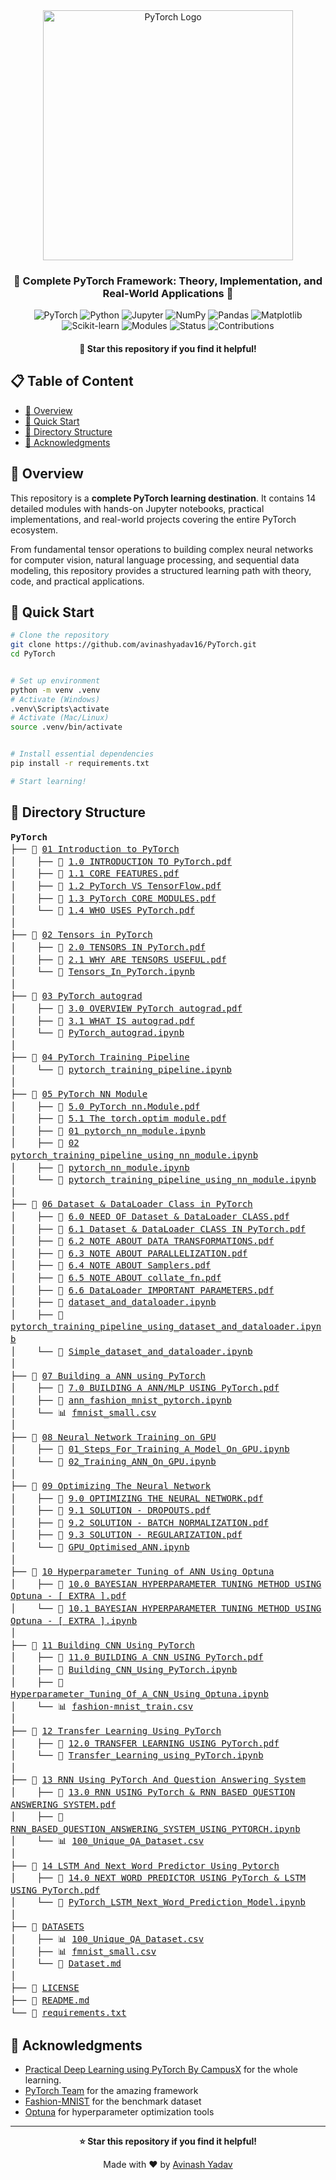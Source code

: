 <div align="center">

<img src="https://raw.githubusercontent.com/pytorch/pytorch/master/docs/source/_static/img/pytorch-logo-dark.png" width="400" alt="PyTorch Logo"/>

<h3> 🎯 Complete PyTorch Framework: Theory, Implementation, and Real-World Applications 🎯 </h3>

<p>
<img src="https://img.shields.io/badge/PyTorch-EE4C2C?style=for-the-badge&logo=PyTorch&logoColor=white" alt="PyTorch"/>
<img src="https://img.shields.io/badge/Python-3776AB?style=for-the-badge&logo=python&logoColor=white" alt="Python"/>
<img src="https://img.shields.io/badge/Jupyter-F37626.svg?style=for-the-badge&logo=Jupyter&logoColor=white" alt="Jupyter"/>
<img src="https://img.shields.io/badge/NumPy-013243?style=for-the-badge&logo=numpy&logoColor=white" alt="NumPy"/>
<img src="https://img.shields.io/badge/Pandas-150458?style=for-the-badge&logo=pandas&logoColor=white" alt="Pandas"/>
<img src="https://img.shields.io/badge/Matplotlib-11557c?style=for-the-badge&logo=matplotlib&logoColor=white" alt="Matplotlib"/>
<img src="https://img.shields.io/badge/scikit--learn-F7931E?style=for-the-badge&logo=scikit-learn&logoColor=white" alt="Scikit-learn"/>
<img src="https://img.shields.io/badge/Modules-14-brightgreen?style=for-the-badge&logo=book&logoColor=white" alt="Modules"/>
<img src="https://img.shields.io/badge/Status-Active-success?style=for-the-badge&logo=check-circle&logoColor=white" alt="Status"/>
<img src="https://img.shields.io/badge/Contributions-Welcome-blueviolet?style=for-the-badge&logo=git&logoColor=white" alt="Contributions"/>
</p>

<h4>
<strong>🌟 Star this repository if you find it helpful!</strong><br/>
</h4>

</div>

## 📋 Table of Content

- [🎯 Overview](#-overview)
- [🚀 Quick Start](#-quick-start)
- [📁 Directory Structure](#-directory-structure)
- [🙏 Acknowledgments](#-acknowledgments)

## 🎯 Overview

This repository is a **complete PyTorch learning destination**. It contains 14 detailed modules with hands-on Jupyter notebooks, practical implementations, and real-world projects covering the entire PyTorch ecosystem.

From fundamental tensor operations to building complex neural networks for computer vision, natural language processing, and sequential data modeling, this repository provides a structured learning path with theory, code, and practical applications.

## 🚀 Quick Start

```bash
# Clone the repository
git clone https://github.com/avinashyadav16/PyTorch.git
cd PyTorch


# Set up environment
python -m venv .venv
# Activate (Windows)
.venv\Scripts\activate
# Activate (Mac/Linux)
source .venv/bin/activate


# Install essential dependencies
pip install -r requirements.txt

# Start learning!
```

## 📁 Directory Structure

<div style="font-family: 'Monaco', 'Menlo', 'Ubuntu Mono', monospace; font-size: 14px; line-height: 1.4;">

**PyTorch**<br/>
├── 📂 [01 Introduction to PyTorch](./01%20Introduction%20to%20PyTorch/)<br/>
│&nbsp;&nbsp;&nbsp;&nbsp;├── 📄 [1.0 INTRODUCTION TO PyTorch.pdf](./01%20Introduction%20to%20PyTorch/1.0%20INTRODUCTION%20TO%20PyTorch.pdf)<br/>
│&nbsp;&nbsp;&nbsp;&nbsp;├── 📄 [1.1 CORE FEATURES.pdf](01%20Introduction%20to%20PyTorch/1.1%20CORE%20FEATURES.pdf)<br/>
│&nbsp;&nbsp;&nbsp;&nbsp;├── 📄 [1.2 PyTorch VS TensorFlow.pdf](01%20Introduction%20to%20PyTorch/1.2%20PyTorch%20VS%20TensorFlow.pdf)<br/>
│&nbsp;&nbsp;&nbsp;&nbsp;├── 📄 [1.3 PyTorch CORE MODULES.pdf](01%20Introduction%20to%20PyTorch/1.3%20PyTorch%20CORE%20MODULES.pdf)<br/>
│&nbsp;&nbsp;&nbsp;&nbsp;└── 📄 [1.4 WHO USES PyTorch.pdf](01%20Introduction%20to%20PyTorch/1.4%20WHO%20USES%20PyTorch.pdf)<br/>
│<br/>
├── 📂 [02 Tensors in PyTorch](02%20Tensors%20in%20PyTorch/)<br/>
│&nbsp;&nbsp;&nbsp;&nbsp;├── 📄 [2.0 TENSORS IN PyTorch.pdf](02%20Tensors%20in%20PyTorch/2.0%20TENSORS%20IN%20PyTorch.pdf)<br/>
│&nbsp;&nbsp;&nbsp;&nbsp;├── 📄 [2.1 WHY ARE TENSORS USEFUL.pdf](02%20Tensors%20in%20PyTorch/2.1%20WHY%20ARE%20TENSORS%20USEFUL.pdf)<br/>
│&nbsp;&nbsp;&nbsp;&nbsp;└── 📓 [Tensors_In_PyTorch.ipynb](02%20Tensors%20in%20PyTorch/Tensors_In_PyTorch.ipynb)<br/>
│<br/>
├── 📂 [03 PyTorch autograd](03%20PyTorch%20autograd/)<br/>
│&nbsp;&nbsp;&nbsp;&nbsp;├── 📄 [3.0 OVERVIEW PyTorch autograd.pdf](03%20PyTorch%20autograd/3.0%20OVERVIEW%20PyTorch%20%60autograd%60.pdf)<br/>
│&nbsp;&nbsp;&nbsp;&nbsp;├── 📄 [3.1 WHAT IS autograd.pdf](03%20PyTorch%20autograd/3.1%20WHAT%20IS%20%60autograd%60.pdf)<br/>
│&nbsp;&nbsp;&nbsp;&nbsp;└── 📓 [PyTorch_autograd.ipynb](03%20PyTorch%20autograd/PyTorch_autograd.ipynb)<br/>
│<br/>
├── 📂 [04 PyTorch Training Pipeline](04%20PyTorch%20Training%20Pipeline/)<br/>
│&nbsp;&nbsp;&nbsp;&nbsp;└── 📓 [pytorch_training_pipeline.ipynb](04%20PyTorch%20Training%20Pipeline/pytorch_training_pipeline.ipynb)<br/>
│<br/>
├── 📂 [05 PyTorch NN Module](05%20PyTorch%20NN%20Module/)<br/>
│&nbsp;&nbsp;&nbsp;&nbsp;├── 📄 [5.0 PyTorch nn.Module.pdf](05%20PyTorch%20NN%20Module/5.0%20PyTorch%20%60nn.Module%60.pdf)<br/>
│&nbsp;&nbsp;&nbsp;&nbsp;├── 📄 [5.1 The torch.optim module.pdf](05%20PyTorch%20NN%20Module/5.1%20The%20%60torch.optim%60%20module.pdf)<br/>
│&nbsp;&nbsp;&nbsp;&nbsp;├── 📓 [01 pytorch_nn_module.ipynb](05%20PyTorch%20NN%20Module/01%20pytorch_nn_module.ipynb)<br/>
│&nbsp;&nbsp;&nbsp;&nbsp;├── 📓 [02 pytorch_training_pipeline_using_nn_module.ipynb](05%20PyTorch%20NN%20Module/02%20pytorch_training_pipeline_using_nn_module.ipynb)<br/>
│&nbsp;&nbsp;&nbsp;&nbsp;├── 📓 [pytorch_nn_module.ipynb](05%20PyTorch%20NN%20Module/pytorch_nn_module.ipynb)<br/>
│&nbsp;&nbsp;&nbsp;&nbsp;└── 📓 [pytorch_training_pipeline_using_nn_module.ipynb](05%20PyTorch%20NN%20Module/pytorch_training_pipeline_using_nn_module.ipynb)<br/>
│<br/>
├── 📂 [06 Dataset & DataLoader Class in PyTorch](06%20Dataset%20%26%20DataLoader%20Class%20in%20PyTorch/)<br/>
│&nbsp;&nbsp;&nbsp;&nbsp;├── 📄 [6.0 NEED OF Dataset & DataLoader CLASS.pdf](06%20Dataset%20%26%20DataLoader%20Class%20in%20PyTorch/6.0%20NEED%20OF%20Dataset%20%26%20DataLoader%20CLASS.pdf)<br/>
│&nbsp;&nbsp;&nbsp;&nbsp;├── 📄 [6.1 Dataset & DataLoader CLASS IN PyTorch.pdf](06%20Dataset%20%26%20DataLoader%20Class%20in%20PyTorch/6.1%20Dataset%20%26%20DataLoader%20CLASS%20IN%20PyTorch.pdf)<br/>
│&nbsp;&nbsp;&nbsp;&nbsp;├── 📄 [6.2 NOTE ABOUT DATA TRANSFORMATIONS.pdf](06%20Dataset%20%26%20DataLoader%20Class%20in%20PyTorch/6.2%20NOTE%20ABOUT%20DATA%20TRANSFORMATIONS.pdf)<br/>
│&nbsp;&nbsp;&nbsp;&nbsp;├── 📄 [6.3 NOTE ABOUT PARALLELIZATION.pdf](06%20Dataset%20%26%20DataLoader%20Class%20in%20PyTorch/6.3%20NOTE%20ABOUT%20PARALLELIZATION.pdf)<br/>
│&nbsp;&nbsp;&nbsp;&nbsp;├── 📄 [6.4 NOTE ABOUT Samplers.pdf](06%20Dataset%20%26%20DataLoader%20Class%20in%20PyTorch/6.4%20NOTE%20ABOUT%20Samplers.pdf)<br/>
│&nbsp;&nbsp;&nbsp;&nbsp;├── 📄 [6.5 NOTE ABOUT collate_fn.pdf](06%20Dataset%20%26%20DataLoader%20Class%20in%20PyTorch/6.5%20NOTE%20ABOUT%20%60collate_fn%60.pdf)<br/>
│&nbsp;&nbsp;&nbsp;&nbsp;├── 📄 [6.6 DataLoader IMPORTANT PARAMETERS.pdf](06%20Dataset%20%26%20DataLoader%20Class%20in%20PyTorch/6.6%20DataLoader%20IMPORTANT%20PARAMETERS.pdf)<br/>
│&nbsp;&nbsp;&nbsp;&nbsp;├── 📓 [dataset_and_dataloader.ipynb](06%20Dataset%20%26%20DataLoader%20Class%20in%20PyTorch/dataset_and_dataloader.ipynb)<br/>
│&nbsp;&nbsp;&nbsp;&nbsp;├── 📓 [pytorch_training_pipeline_using_dataset_and_dataloader.ipynb](06%20Dataset%20%26%20DataLoader%20Class%20in%20PyTorch/pytorch_training_pipeline_using_dataset_and_dataloader.ipynb)<br/>
│&nbsp;&nbsp;&nbsp;&nbsp;└── 📓 [Simple_dataset_and_dataloader.ipynb](06%20Dataset%20%26%20DataLoader%20Class%20in%20PyTorch/Simple_dataset_and_dataloader.ipynb)<br/>
│<br/>
├── 📂 [07 Building a ANN using PyTorch](07%20Building%20a%20ANN%20using%20PyTorch/)<br/>
│&nbsp;&nbsp;&nbsp;&nbsp;├── 📄 [7.0 BUILDING A ANN/MLP USING PyTorch.pdf](07%20Building%20a%20ANN%20using%20PyTorch/7.0%20BUILDING%20A%20ANNMLP%20USING%20PyTorch.pdf)<br/>
│&nbsp;&nbsp;&nbsp;&nbsp;├── 📓 [ann_fashion_mnist_pytorch.ipynb](07%20Building%20a%20ANN%20using%20PyTorch/ann_fashion_mnist_pytorch.ipynb)<br/>
│&nbsp;&nbsp;&nbsp;&nbsp;└── 📊 [fmnist_small.csv](07%20Building%20a%20ANN%20using%20PyTorch/fmnist_small.csv)<br/>
│<br/>
├── 📂 [08 Neural Network Training on GPU](08%20Neural%20Network%20Training%20on%20GPU/)<br/>
│&nbsp;&nbsp;&nbsp;&nbsp;├── 📓 [01_Steps_For_Training_A_Model_On_GPU.ipynb](08%20Neural%20Network%20Training%20on%20GPU/01_Steps_For_Training_A_Model_On_GPU.ipynb)<br/>
│&nbsp;&nbsp;&nbsp;&nbsp;└── 📓 [02_Training_ANN_On_GPU.ipynb](08%20Neural%20Network%20Training%20on%20GPU/02_Training_ANN_On_GPU.ipynb)<br/>
│<br/>
├── 📂 [09 Optimizing The Neural Network](09%20Optimizing%20The%20Neural%20Network/)<br/>
│&nbsp;&nbsp;&nbsp;&nbsp;├── 📄 [9.0 OPTIMIZING THE NEURAL NETWORK.pdf](09%20Optimizing%20The%20Neural%20Network/9.0%20OPTIMIZING%20THE%20NEURAL%20NETWORK.pdf)<br/>
│&nbsp;&nbsp;&nbsp;&nbsp;├── 📄 [9.1 SOLUTION - DROPOUTS.pdf](09%20Optimizing%20The%20Neural%20Network/9.1%20SOLUTION%20-%20DROPOUTS.pdf)<br/>
│&nbsp;&nbsp;&nbsp;&nbsp;├── 📄 [9.2 SOLUTION - BATCH NORMALIZATION.pdf](09%20Optimizing%20The%20Neural%20Network/9.2%20SOLUTION%20-%20BATCH%20NORMALIZATION.pdf)<br/>
│&nbsp;&nbsp;&nbsp;&nbsp;├── 📄 [9.3 SOLUTION - REGULARIZATION.pdf](09%20Optimizing%20The%20Neural%20Network/9.3%20SOLUTION%20-%20REGULARIZATION.pdf)<br/>
│&nbsp;&nbsp;&nbsp;&nbsp;└── 📓 [GPU_Optimised_ANN.ipynb](09%20Optimizing%20The%20Neural%20Network/GPU_Optimised_ANN.ipynb)<br/>
│<br/>
├── 📂 [10 Hyperparameter Tuning of ANN Using Optuna](10%20Hyperparameter%20Tuning%20of%20ANN%20Using%20Optuna/)<br/>
│&nbsp;&nbsp;&nbsp;&nbsp;├── 📄 [10.0 BAYESIAN HYPERPARAMETER TUNING METHOD USING Optuna - [ EXTRA ].pdf](10%20Hyperparameter%20Tuning%20of%20ANN%20Using%20Optuna/10.0%20BAYESIAN%20HYPERPARAMETER%20TUNING%20METHOD%20USING%20Optuna%20-%20%5B%20EXTRA%20%5D.pdf)<br/>
│&nbsp;&nbsp;&nbsp;&nbsp;└── 📓 [10.1 BAYESIAN HYPERPARAMETER TUNING METHOD USING Optuna - [ EXTRA ].ipynb](10%20Hyperparameter%20Tuning%20of%20ANN%20Using%20Optuna/10.1%20BAYESIAN%20HYPERPARAMETER%20TUNING%20METHOD%20USING%20Optuna%20-%20%5B%20EXTRA%20%5D.ipynb)<br/>
│<br/>
├── 📂 [11 Building CNN Using PyTorch](11%20Building%20CNN%20Using%20PyTorch/)<br/>
│&nbsp;&nbsp;&nbsp;&nbsp;├── 📄 [11.0 BUILDING A CNN USING PyTorch.pdf](11%20Building%20CNN%20Using%20PyTorch/11.0%20BUILDING%20A%20CNN%20USING%20PyTorch.pdf)<br/>
│&nbsp;&nbsp;&nbsp;&nbsp;├── 📓 [Building_CNN_Using_PyTorch.ipynb](11%20Building%20CNN%20Using%20PyTorch/Building_CNN_Using_PyTorch.ipynb)<br/>
│&nbsp;&nbsp;&nbsp;&nbsp;├── 📓 [Hyperparameter_Tuning_Of_A_CNN_Using_Optuna.ipynb](11%20Building%20CNN%20Using%20PyTorch/Hyperparameter_Tuning_Of_A_CNN_Using_Optuna.ipynb)<br/>
│&nbsp;&nbsp;&nbsp;&nbsp;└── 📊 [fashion-mnist_train.csv](11%20Building%20CNN%20Using%20PyTorch/fashion-mnist_train.csv)<br/>
│<br/>
├── 📂 [12 Transfer Learning Using PyTorch](12%20Transfer%20Learning%20Using%20PyTorch/)<br/>
│&nbsp;&nbsp;&nbsp;&nbsp;├── 📄 [12.0 TRANSFER LEARNING USING PyTorch.pdf](12%20Transfer%20Learning%20Using%20PyTorch/12.0%20TRANSFER%20LEARNING%20USING%20PyTorch.pdf)<br/>
│&nbsp;&nbsp;&nbsp;&nbsp;└── 📓 [Transfer_Learning_using_PyTorch.ipynb](12%20Transfer%20Learning%20Using%20PyTorch/Transfer_Learning_using_PyTorch.ipynb)<br/>
│<br/>
├── 📂 [13 RNN Using PyTorch And Question Answering System](13%20RNN%20Using%20PyTorch%20And%20Question%20Answering%20System/)<br/>
│&nbsp;&nbsp;&nbsp;&nbsp;├── 📄 [13.0 RNN USING PyTorch & RNN BASED QUESTION ANSWERING SYSTEM.pdf](13%20RNN%20Using%20PyTorch%20And%20Question%20Answering%20System/13.0%20RNN%20USING%20PyTorch%20%26%20RNN%20BASED%20QUESTION%20ANSWERING%20SYSTEM.pdf)<br/>
│&nbsp;&nbsp;&nbsp;&nbsp;├── 📓 [RNN_BASED_QUESTION_ANSWERING_SYSTEM_USING_PYTORCH.ipynb](13%20RNN%20Using%20PyTorch%20And%20Question%20Answering%20System/RNN_BASED_QUESTION_ANSWERING_SYSTEM_USING_PYTORCH.ipynb)<br/>
│&nbsp;&nbsp;&nbsp;&nbsp;└── 📊 [100_Unique_QA_Dataset.csv](13%20RNN%20Using%20PyTorch%20And%20Question%20Answering%20System/100_Unique_QA_Dataset.csv)<br/>
│<br/>
├── 📂 [14 LSTM And Next Word Predictor Using Pytorch](14%20LSTM%20And%20Next%20Word%20Predictor%20Using%20Pytorch/)<br/>
│&nbsp;&nbsp;&nbsp;&nbsp;├── 📄 [14.0 NEXT WORD PREDICTOR USING PyTorch & LSTM USING PyTorch.pdf](14%20LSTM%20And%20Next%20Word%20Predictor%20Using%20Pytorch/14.0%20NEXT%20WORD%20PREDICTOR%20USING%20PyTorch%20%26%20LSTM%20USING%20PyTorch.pdf)<br/>
│&nbsp;&nbsp;&nbsp;&nbsp;└── 📓 [PyTorch_LSTM_Next_Word_Prediction_Model.ipynb](14%20LSTM%20And%20Next%20Word%20Predictor%20Using%20Pytorch/PyTorch_LSTM_Next_Word_Prediction_Model.ipynb)<br/>
│<br/>
├── 📂 [DATASETS](DATASETS/)<br/>
│&nbsp;&nbsp;&nbsp;&nbsp;├── 📊 [100_Unique_QA_Dataset.csv](DATASETS/100_Unique_QA_Dataset.csv)<br/>
│&nbsp;&nbsp;&nbsp;&nbsp;├── 📊 [fmnist_small.csv](DATASETS/fmnist_small.csv)<br/>
│&nbsp;&nbsp;&nbsp;&nbsp;└── 📄 [Dataset.md](DATASETS/Dataset.md)<br/>
│<br/>
├── 📄 [LICENSE](LICENSE)<br/>
├── 📄 [README.md](README.md)<br/>
└── 📄 [requirements.txt](requirements.txt)

</div>

## 🙏 Acknowledgments

- [Practical Deep Learning using PyTorch By CampusX](https://youtube.com/playlist?list=PLKnIA16_Rmvboy8bmDCjwNHgTaYH2puK7&feature=shared) for the whole learning.
- [PyTorch Team](https://pytorch.org/) for the amazing framework
- [Fashion-MNIST](https://github.com/zalandoresearch/fashion-mnist) for the benchmark dataset
- [Optuna](https://optuna.org/) for hyperparameter optimization tools

---

<div align="center">

**⭐ Star this repository if you find it helpful!**

Made with ❤️ by [Avinash Yadav](https://github.com/avinashyadav16)

</div>
